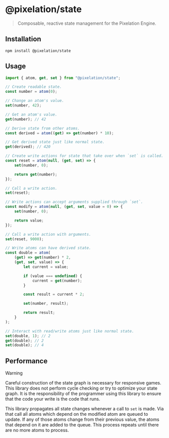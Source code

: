 # @pixelation/state

> Composable, reactive state management for the Pixelation Engine.

## Installation

```shell
npm install @pixelation/state
```

## Usage

```ts
import { atom, get, set } from "@pixelation/state";

// Create readable state.
const number = atom(0);

// Change an atom's value.
set(number, 42);

// Get an atom's value.
get(number); // 42

// Derive state from other atoms.
const derived = atom((get) => get(number) * 10);

// Get derived state just like normal state.
get(derived); // 420

// Create write actions for state that take over when `set` is called.
const reset = atom(null, (get, set) => {
    set(number, 0);

    return get(number);
});

// Call a write action.
set(reset);

// Write actions can accept arguments supplied through `set`.
const modify = atom(null, (get, set, value = 0) => {
    set(number, 0);

    return value;
});

// Call a write action with arguments.
set(reset, 9000);

// Write atoms can have derived state.
const double = atom(
    (get) => get(number) * 2,
    (get, set, value) => {
        let current = value;

        if (value === undefined) {
            current = get(number);
        }

        const result = current * 2;

        set(number, result);

        return result;
    }
);

// Interact with read/write atoms just like normal state.
set(double, 1); // 2
get(double); // 2
set(double); // 4
```

## Performance

> [!WARNING]
> Careful construction of the state graph is necessary for responsive games. This library does not
> perform cycle checking or try to optimize your state graph. It is the responsibility of the
> programmer using this library to ensure that the code your write is the code that runs.

This library propagates all state changes whenever a call to `set` is made. Via that call all
atoms which depend on the modified atom are queued to update. If any of those atoms change from
their previous value, the atoms that depend on it are added to the queue. This process repeats
until there are no more atoms to process.
